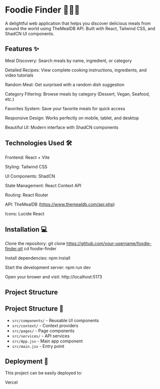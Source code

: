 # Foodie Finder 🍔🌮🍕

A delightful web application that helps you discover delicious meals from around the world using TheMealDB API. Built with React, Tailwind CSS, and ShadCN UI components.

## Features ✨
Meal Discovery: Search meals by name, ingredient, or category

Detailed Recipes: View complete cooking instructions, ingredients, and video tutorials

Random Meal: Get surprised with a random dish suggestion

Category Filtering: Browse meals by category (Dessert, Vegan, Seafood, etc.)

Favorites System: Save your favorite meals for quick access

Responsive Design: Works perfectly on mobile, tablet, and desktop

Beautiful UI: Modern interface with ShadCN components

## Technologies Used 🛠️
Frontend: React + Vite

Styling: Tailwind CSS

UI Components: ShadCN

State Management: React Context API

Routing: React Router

API: TheMealDB (https://www.themealdb.com/api.php)

Icons: Lucide React

## Installation 💻
Clone the repository:
git clone https://github.com/your-username/foodie-finder.git
cd foodie-finder

Install dependencies:
npm install

Start the development server:
npm run dev

Open your brower and visit: 
http://localhost:5173

## Project Structure
## Project Structure 📂

- `src/components/` - Reusable UI components
- `src/context/` - Context providers
- `src/pages/` - Page components
- `src/services/` - API services
- `src/App.jsx` - Main app component
- `src/main.jsx` - Entry point

## Deployment 🚀
This project can be easily deployed to:

Vercel
